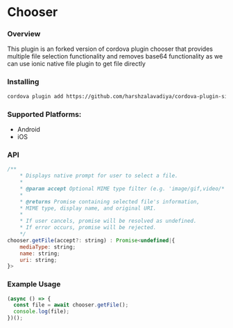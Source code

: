 # Chooser

### Overview

This plugin is an forked version of cordova plugin chooser that provides multiple file selection functionality and removes base64 functionality as we can use ionic native file plugin to get file directly

### Installing

```sh
cordova plugin add https://github.com/harshzalavadiya/cordova-plugin-simple-file-chooser
```

### Supported Platforms:

- Android
- iOS

### API

```js
/**
	* Displays native prompt for user to select a file.
	*
	* @param accept Optional MIME type filter (e.g. 'image/gif,video/*').
	*
	* @returns Promise containing selected file's information,
	* MIME type, display name, and original URI.
	*
	* If user cancels, promise will be resolved as undefined.
	* If error occurs, promise will be rejected.
	*/
chooser.getFile(accept?: string) : Promise<undefined|{
	mediaType: string;
	name: string;
	uri: string;
}>
```

### Example Usage

```js
(async () => {
  const file = await chooser.getFile();
  console.log(file);
})();
```
